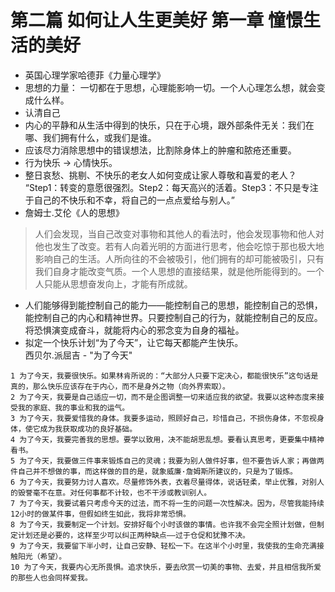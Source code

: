 # 第二篇 如何让人生更美好 第一章 憧憬生活的美好

- 英国心理学家哈德菲《力量心理学》
- 思想的力量： 一切都在于思想，心理能影响一切。一个人心理怎么想，就会变成什么样。
- 认清自己
- 内心的平静和从生活中得到的快乐，只在于心境，跟外部条件无关：我们在哪、我们拥有什么，或我们是谁。
- 应该尽力消除思想中的错误想法，比割除身体上的肿瘤和脓疮还重要。
- 行为快乐 -> 心情快乐。
- 整日哀愁、挑剔、不快乐的老女人如何变成让家人尊敬和喜爱的老人？   
“Step1：转变的意愿很强烈。Step2：每天高兴的活着。Step3：不只是专注于自己的不快乐和不幸，将自己的一点点爱给与别人。”  
- 詹姆士.艾伦《人的思想》  
> 人们会发现，当自己改变对事物和其他人的看法时，他会发现事物和他人对他也发生了改变。若有人向着光明的方面进行思考，他会吃惊于那也极大地影响自己的生活。人所向往的不会被吸引，他们拥有的却可能被吸引，只有我们自身才能改变气质。一个人思想的直接结果，就是他所能得到的。一个人只能从思想奋发向上，才能有所成就。

- 人们能够得到能控制自己的能力——能控制自己的思想，能控制自己的恐惧，能控制自己的内心和精神世界。只要控制自己的行为，就能控制自己的反应。将恐惧演变成奋斗，就能将内心的邪念变为自身的福祉。
- 拟定一个快乐计划“为了今天”，让它每天都能产生快乐。   
西贝尔.派屈吉 - "为了今天"
```
1 为了今天，我要很快乐。如果林肯所说的：“大部分人只要下定决心，都能很快乐”这句话是真的，那么快乐应该存在于内心，而不是身外之物（向外界索取）。
2 为了今天，我要是自己适应一切，而不是企图调整一切来适应我的欲望。我要以这种态度来接受我的家庭、我的事业和我的运气。
3 为了今天，我要爱惜我的身体。我要多运动，照顾好自己，珍惜自己，不损伤身体，不忽视身体，使它成为我获取成功的良好基础。
4 为了今天，我要完善我的思想。要学以致用，决不能胡思乱想。要看认真思考，更要集中精神看书。
5 为了今天，我要做三件事来锻炼自己的灵魂；我要为别人做件好事，但不要告诉人家；再做两件自己并不想做的事，而这样做的目的是，就象威廉·詹姆斯所建议的，只是为了锻炼。
6 为了今天，我要努力讨人喜欢。尽量修饰外表，衣着尽量得体，说话轻柔，举止优雅，对别人的毁誉毫不在意。对任何事都不计较，也不干涉或教训别人。
7 为了今天，我要试着只考虑今天的过法，而不将一生的问题一次性解决。因为，尽管我能持续12小时的做某件事，但假如终生如此，我将非常恐惧。
8 为了今天，我要制定一个计划。安排好每个小时该做的事情。也许我不会完全照计划做，但制定计划还是必要的，这样至少可以纠正两种缺点——过于仓促和犹豫不决。
9 为了今天，我要留下半小时，让自己安静、轻松一下。在这半个小时里，我使我的生命充满接触阳光（希望）。
10 为了今天，我要内心无所畏惧。追求快乐，要去欣赏一切美的事物、去爱，并且相信我所爱的那些人也会同样爱我。
```
